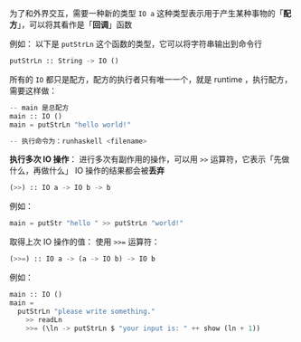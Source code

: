 为了和外界交互，需要一种新的类型 `IO a` 
这种类型表示用于产生某种事物的「**配方**」，可以将其看作是「**回调**」函数

例如：
以下是 `putStrLn` 这个函数的类型，它可以将字符串输出到命令行
```python
putStrLn :: String -> IO ()
```

所有的 `IO` 都只是配方，配方的执行者只有唯一一个，就是 runtime ，执行配方，需要这样做：
```python
-- main 是总配方
main :: IO ()
main = putStrLn "hello world!"

-- 执行命令为：runhaskell <filename>
```

**执行多次 IO 操作**：
进行多次有副作用的操作，可以用 `>>` 运算符，它表示「先做什么，再做什么」
IO 操作的结果都会被**丢弃**
```python
(>>) :: IO a -> IO b -> b
```

例如：
```python
main = putStr "hello " >> putStrLn "world!"
```

取得上次 IO 操作的值：
使用 `>>=` 运算符：
```python
(>>=) :: IO a -> (a -> IO b) -> IO b
```

例如：
```python
main :: IO ()
main =
  putStrLn "please write something."
    >> readLn
    >>= (\ln -> putStrLn $ "your input is: " ++ show (ln + 1))
```
